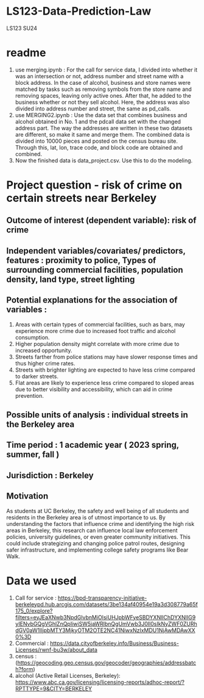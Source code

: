 # LS123-Data-Prediction-Law
LS123 SU24


# readme

1. use merging.ipynb : For the call for service data, I divided into whether it was an intersection or not, address number and street name with a block address. In the case of alcohol, business and store names were matched by tasks such as removing symbols from the store name and removing spaces, leaving only active ones. After that, he added to the business whether or not they sell alcohol. Here, the address was also divided into address number and street, the same as pd_calls.
2. use MERGING2.ipynb : Use the data set that combines business and alcohol obtained in No. 1 and the pdcall data set with the changed address part. The way the addresses are written in these two datasets are different, so make it same and merge them. The combined data is divided into 10000 pieces and posted on the census bureau site. Through this, lat, lon, trace code, and block code are obtained and combined.
3. Now the finished data is data_project.csv. Use this to do the modeling.



# Project question - risk of crime on certain streets near Berkeley
 
## Outcome of interest (dependent variable): risk of crime
## Independent variables/covariates/ predictors, features : proximity to police, Types of surrounding commercial facilities, population density, land type, street lighting
## Potential explanations for the association of variables : 
1.  Areas with certain types of commercial facilities, such as bars, may experience more crime due to increased foot traffic and alcohol consumption.
2. 	Higher population density might correlate with more crime due to increased opportunity.
3. 	Streets farther from police stations may have slower response times and thus higher crime rates.
4. 	Streets with brighter lighting are expected to have less crime compared to darker streets.
5. 	Flat areas are likely to experience less crime compared to sloped areas due to better visibility and accessibility, which can aid in crime prevention.
## Possible units of analysis : individual streets in the Berkeley area
## Time period : 1 academic year ( 2023 spring, summer, fall )
## Jurisdiction : Berkeley

## Motivation
As students at UC Berkeley, the safety and well being of all students and residents in the Berkeley area is of utmost importance to us. By understanding the factors that influence crime and identifying the high risk areas in Berkeley, this research can influence local law enforcement policies, university guidelines, or even greater community initiatives. This could include strategizing and changing police patrol routes, designing safer infrastructure, and implementing college safety programs like Bear Walk. 



# Data we used

1. Call for service : https://bpd-transparency-initiative-berkeleypd.hub.arcgis.com/datasets/3be134af40954e19a3d308779a65f175_0/explore?filters=eyJEaXNwb3NpdGlvbnMiOlsiUHJpbWFyeSBDYXNlIChDYXNlIG9yIENvbGQgVGhlZnQpIiwiSW5jaWRlbnQgUmVwb3J0Il0sIkNyZWF0ZURhdGV0aW1lIjpbMTY3MjkyOTM2OTE2NC41NiwxNzIxMDU1NjAwMDAwXX0%3D
2. Commercial : https://data.cityofberkeley.info/Business/Business-Licenses/rwnf-bu3w/about_data
3. census : (https://geocoding.geo.census.gov/geocoder/geographies/addressbatch?form)
4. alcohol (Active Retail Licenses, Berkeley): https://www.abc.ca.gov/licensing/licensing-reports/adhoc-report/?RPTTYPE=9&CITY=BERKELEY




